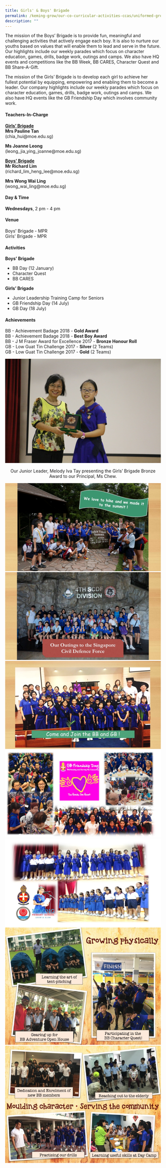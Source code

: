 ```yaml
---
title: Girls' & Boys' Brigade
permalink: /keming-grow/our-co-curricular-activities-ccas/uniformed-groups/girls-n-boys-brigade/
description: ""
---
```

<p>The mission of the Boys&rsquo; Brigade is to provide fun, meaningful and challenging activities that actively engage each boy. It is also to nurture our youths based on values that will enable them to lead and serve in the future. Our highlights include our weekly parades which focus on character education, games, drills, badge work, outings and camps. We also have HQ events and competitions like the BB Week, BB CARES, Character Quest and BB Share-A-Gift.</p>
<p>The mission of the Girls&rsquo; Brigade is to develop each girl to achieve her fullest potential by equipping, empowering and enabling them to become a leader. Our company highlights include our weekly parades which focus on character education, games, drills, badge work, outings and camps. We also have HQ events like the GB Friendship Day which involves community work.</p>
<h4>Teachers-In-Charge</h4>
<p><strong><u>Girls&rsquo; Brigade<br /></u></strong><strong>Mrs Pauline Tan<br /></strong>(chia_hui@moe.edu.sg)</p>
<p><strong>Ms Joanne Leong<br /></strong>(leong_jia_ying_joanne@moe.edu.sg)</p>
<p><strong><u>Boys&rsquo; Brigade<br /></u></strong><strong>Mr Richard Lim<br /></strong>(richard_lim_heng_lee@moe.edu.sg)</p>
<p><strong>Mrs Wong Wai Ling<br /></strong>(wong_wai_ling@moe.edu.sg)</p>
<h4><strong>Day &amp; Time</strong></h4>
<p><strong>Wednesdays</strong>, 2 pm - 4 pm</p>
<h4>Venue</h4>
<p>Boys' Brigade - MPR<br />Girls' Brigade - MPR</p>
<h4>Activities</h4>
<p><strong>Boys&rsquo; Brigade</strong></p>
<ul>
<li>BB Day (12 January)</li>
<li>Character Quest</li>
<li>BB CARES</li>
</ul>
<p><strong>Girls&rsquo; Brigade</strong></p>
<ul>
<li>Junior Leadership Training Camp for Seniors</li>
<li>GB Friendship Day (14 July)</li>
<li>GB Day (18 July)</li>
</ul>
<h4>Achievements</h4>
<p>BB - Achievement Badage 2018 - <strong>Gold Award<br /></strong>BB - Achievement Badage 2018 -&nbsp;<strong>Best Boy Award<br /></strong>BB - J M Fraser Award for Excellence 2017 -&nbsp;<strong>Bronze Honour Roll<br /></strong>GB - Low Guat Tin Challenge 2017 -&nbsp;<strong>Silver&nbsp;</strong>(2 Teams)<br />GB - Low Guat Tin Challenge 2017 -&nbsp;<strong>Gold</strong>&nbsp;(2 Teams)</p>
<img src="/images/bb1.jpg">
<p style="text-align: center;">Our Junior Leader, Melody Iva Tay presenting the Girls&rsquo; Brigade Bronze Award to our Principal, Ms Chew.</p>
<img src="/images/bb2.jpg"><br>
<img src="/images/bb3.jpg"><br>
<img src="/images/bb4.jpg"><br>
<img src="/images/bb5.jpg"><br>
<img src="/images/bb6.jpg"><br>
<img src="/images/bb7.jpg"><br>
<img src="/images/bb8.jpg">